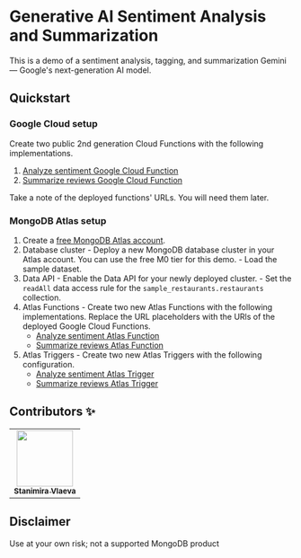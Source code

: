 # Generative AI Sentiment Analysis and Summarization

This is a demo of a sentiment analysis, tagging, and summarization Gemini — Google's next-generation AI model. 

## Quickstart

### Google Cloud setup
Create two public 2nd generation Cloud Functions with the following implementations.

  1. [Analyze sentiment Google Cloud Function](./google-cloud-functions/analyze-sentiment/)
  1. [Summarize reviews Google Cloud Function](./google-cloud-functions/summarize-review-sentiment/)

Take a note of the deployed functions' URLs. You will need them later.

### MongoDB Atlas setup

  1. Create a [free MongoDB Atlas account](https://mongodb.com/try?utm_campaign=devrel&utm_source=google.cloud&utm_medium=github&utm_content=sentiment.chef&utm_term=stanimira.vlaeva).
  1. Database cluster
    - Deploy a new MongoDB database cluster in your Atlas account. You can use the free M0 tier for this demo.
    - Load the sample dataset.
  1. Data API
    - Enable the Data API for your newly deployed cluster.
    - Set the `readAll` data access rule for the `sample_restaurants.restaurants` collection.
  1. Atlas Functions
    - Create two new Atlas Functions with the following implementations. Replace the URL placeholders with the URls of the deployed Google Cloud Functions.
      - [Analyze sentiment Atlas Function](./atlas-app-services/functions/Atlas_Triggers_analyzeReviewSentiment_1686394580.js)
      - [Summarize reviews Atlas Function](./atlas-app-services/functions/Atlas_Triggers_summarizeReviewsSentiment_1686475894.js)
  1. Atlas Triggers
    - Create two new Atlas Triggers with the following configuration.
      - [Analyze sentiment Atlas Trigger](./atlas-app-services/triggers/analyzeReviewSentiment.json)
      - [Summarize reviews Atlas Trigger](./atlas-app-services/triggers/summarizeReviewsSentiment.json)

## Contributors ✨

<!-- prettier-ignore-start -->
<!-- markdownlint-disable -->
<table>
  <tr>
    <td align="center">
        <a href="https://twitter.com/StanimiraVlaeva">
            <img src="https://pbs.twimg.com/profile_images/1645826266770055168/SS9kFxoJ_400x400.jpg" width="100px;" alt=""/><br />
            <sub><b>Stanimira Vlaeva</b></sub>
        </a><br />
    </td>
  </tr>
</table>

<!-- markdownlint-restore -->
<!-- prettier-ignore-end -->

## Disclaimer

Use at your own risk; not a supported MongoDB product
